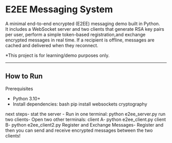 # E2EE Messaging System

A minimal end-to-end encrypted (E2EE) messaging demo built in Python.  
It includes a WebSocket server and two clients that generate RSA key pairs per user,
perform a simple token-based registration,and exchange encrypted messages in real time.
If a recipient is offline, messages are cached and delivered when they reconnect.

*This project is for learning/demo purposes only.

---

## How to Run

 Prerequisites
- Python 3.10+
- Install dependencies:
bash
pip install websockets cryptography

next steps-
stat the server -
Run in one terminal:
python e2ee_server.py
run two clients- Open two other terminals:
client A- python e2ee_client.py
client B- python e2ee_client2.py
Register and Exchange Messages- Register and then you can send and receive encrypted messages between the two clients!
